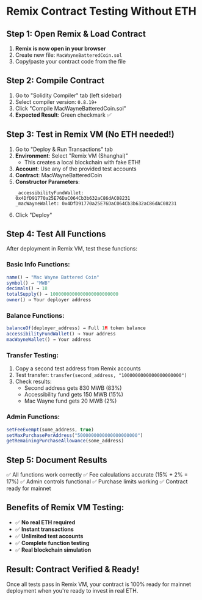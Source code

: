 # Remix Contract Testing Without ETH

## Step 1: Open Remix & Load Contract
1. **Remix is now open in your browser**
2. Create new file: `MacWayneBatteredCoin.sol`
3. Copy/paste your contract code from the file

## Step 2: Compile Contract
1. Go to "Solidity Compiler" tab (left sidebar)
2. Select compiler version: `0.8.19+`
3. Click "Compile MacWayneBatteredCoin.sol"
4. **Expected Result**: Green checkmark ✅

## Step 3: Test in Remix VM (No ETH needed!)
1. Go to "Deploy & Run Transactions" tab
2. **Environment**: Select "Remix VM (Shanghai)" 
   - This creates a local blockchain with fake ETH!
3. **Account**: Use any of the provided test accounts
4. **Contract**: MacWayneBatteredCoin
5. **Constructor Parameters**:
   ```
   _accessibilityFundWallet: 0x4DfD91770a25E76DaC064Cb3b632aC86dAC08231
   _macWayneWallet: 0x4DfD91770a25E76DaC064Cb3b632aC86dAC08231
   ```
6. Click "Deploy"

## Step 4: Test All Functions
After deployment in Remix VM, test these functions:

### Basic Info Functions:
```javascript
name() → "Mac Wayne Battered Coin"
symbol() → "MWB"  
decimals() → 18
totalSupply() → 1000000000000000000000000
owner() → Your deployer address
```

### Balance Functions:
```javascript
balanceOf(deployer_address) → Full 1M token balance
accessibilityFundWallet() → Your address
macWayneWallet() → Your address
```

### Transfer Testing:
1. Copy a second test address from Remix accounts
2. Test transfer: `transfer(second_address, "1000000000000000000000")`
3. Check results:
   - Second address gets 830 MWB (83%)
   - Accessibility fund gets 150 MWB (15%)
   - Mac Wayne fund gets 20 MWB (2%)

### Admin Functions:
```javascript
setFeeExempt(some_address, true)
setMaxPurchasePerAddress("5000000000000000000000")
getRemainingPurchaseAllowance(some_address)
```

## Step 5: Document Results
✅ All functions work correctly
✅ Fee calculations accurate (15% + 2% = 17%)
✅ Admin controls functional
✅ Purchase limits working
✅ Contract ready for mainnet

## Benefits of Remix VM Testing:
- ✅ **No real ETH required**
- ✅ **Instant transactions**
- ✅ **Unlimited test accounts**
- ✅ **Complete function testing**
- ✅ **Real blockchain simulation**

## Result: Contract Verified & Ready!
Once all tests pass in Remix VM, your contract is 100% ready for mainnet deployment when you're ready to invest in real ETH.
